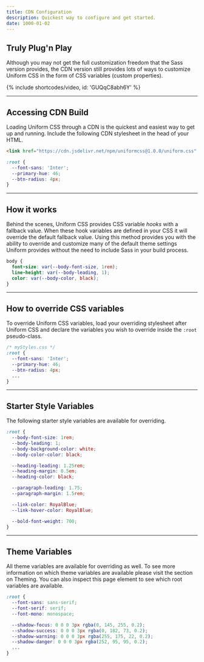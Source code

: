 ```yaml
---
title: CDN Configuration
description: Quickest way to configure and get started.
date: 1000-01-02
---
```


## Truly Plug'n Play

Although you may not get the full customization freedom that the Sass version provides, the CDN version still provides lots of ways to customize Uniform CSS in the form of CSS variables (custom properties).

{% include shortcodes/video, id: 'GUQqC8abh6Y' %}

---

## Accessing CDN Build

Loading Uniform CSS through a CDN is the quickest and easiest way to get up and running. Include the following CDN stylesheet in the head of your HTML.

```html
<link href="https://cdn.jsdelivr.net/npm/uniformcss@1.0.0/uniform.css" rel="stylesheet">
```

```css
:root {
  --font-sans: 'Inter';
  --primary-hue: 46;
  --btn-radius: 4px;
}
```

---

## How it works

Behind the scenes, Uniform CSS provides CSS variable *hooks* with a fallback value. When these hook variables are defined in your CSS it will override the default fallback value. Using this method provides you with the ability to override and customize many of the default theme settings Uniform provides without the need to include Sass in your build process. 

```css
body {
  font-size: var(--body-font-size, 1rem);
  line-height: var(--body-leading, 1);
  color: var(--body-color, black);
}
```

---

## How to override CSS variables

To override Uniform CSS variables, load your overriding stylesheet after Uniform CSS and declare the variables you wish to override inside the `:root` pseudo-class. 

```css
/* myStyles.css */
:root {
  --font-sans: 'Inter';
  --primary-hue: 46;
  --btn-radius: 4px;
  ...
}
```

---


## Starter Style Variables

The following starter style variables are available for overriding.

```css
:root {
  --body-font-size: 1rem;
  --body-leading: 1;
  --body-background-color: white;
  --body-color-color: black;

  --heading-leading: 1.25rem;
  --heading-margin: 0.5em;
  --heading-color: black;

  --paragraph-leading: 1.75;
  --paragraph-margin: 1.5rem;

  --link-color: RoyalBlue;
  --link-hover-color: RoyalBlue;

  --bold-font-weight: 700;  
}
```

---

## Theme Variables

All theme variables are available for overriding as well. To see more information on which theme variables are available please visit the section on Theming. You can also inspect this page element to see which root variables are available.

```css
:root {
  --font-sans: sans-serif;
  --font-serif: serif;
  --font-mono: monospace;

  --shadow-focus: 0 0 0 3px rgba(0, 145, 255, 0.2);
  --shadow-success: 0 0 0 3px rgba(0, 182, 73, 0.2);
  --shadow-warning: 0 0 0 3px rgba(255, 175, 22, 0.2);
  --shadow-danger: 0 0 0 3px rgba(252, 95, 95, 0.2);
  ...
}
```
